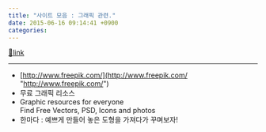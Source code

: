 ```yaml
---
title: "사이트 모음 : 그래픽 관련."
date: 2015-06-16 09:14:41 +0900
categories: 
---
```

[🔗link](http://www.mins01.com/mh/tech/read/949)
***


- [http://www.freepik.com/](http://www.freepik.com/ "http://www.freepik.com/")
- 무료 그래픽 리소스
- Graphic resources for everyone  
Find Free Vectors, PSD, Icons and photos
- 한마다 : 예쁘게 만들어 놓은 도형을 가져다가 꾸며보자!



